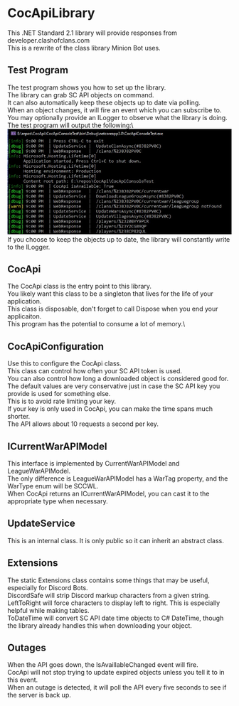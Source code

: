 # CocApiLibrary
This .NET Standard 2.1 library will provide responses from developer.clashofclans.com\
This is a rewrite of the class library Minion Bot uses.
 
## Test Program
The test program shows you how to set up the library.\
The library can grab SC API objects on command.\
It can also automatically keep these objects up to date via polling.\
When an object changes, it will fire an event which you can subscribe to.\
You may optionally provide an ILogger to observe what the library is doing.\
The test program will output the following:\ \
![Test Program console output](https://github.com/devhl-labs/CocApi/blob/controlsloop/CocApiConsoleTest/images/console.jpg)\
If you choose to keep the objects up to date, the library will constantly write to the ILogger.

## CocApi
The CocApi class is the entry point to this library.\
You likely want this class to be a singleton that lives for the life of your application.\
This class is disposable, don't forget to call Dispose when you end your applicaiton.\
This program has the potential to consume a lot of memory.\

## CocApiConfiguration
Use this to configure the CocApi class.\
This class can control how often your SC API token is used.\
You can also control how long a downloaded object is considered good for.\
The default values are very conservative just in case the SC API key you provide is used for something else.\
This is to avoid rate limiting your key.\
If your key is only used in CocApi, you can make the time spans much shorter.\
The API allows about 10 requests a second per key.

## ICurrentWarAPIModel
This interface is implemented by CurrentWarAPIModel and LeagueWarAPIModel.\
The only difference is LeagueWarAPIModel has a WarTag property, and the WarType enum will be SCCWL.\
When CocApi returns an ICurrentWarAPIModel, you can cast it to the appropriate type when necessary.

## UpdateService
This is an internal class.  It is only public so it can inherit an abstract class.

## Extensions
The static Extensions class contains some things that may be useful, especially for Discord Bots.\
DiscordSafe will strip Discord markup characters from a given string.\
LeftToRight will force characters to display left to right.  This is especially helpful while making tables.\
ToDateTime will convert SC API date time objects to C# DateTime, though the library already handles this when downloading your object.

## Outages
When the API goes down, the IsAvaillableChanged event will fire.\
CocApi will not stop trying to update expired objects unless you tell it to in this event.\
When an outage is detected, it will poll the API every five seconds to see if the server is back up.